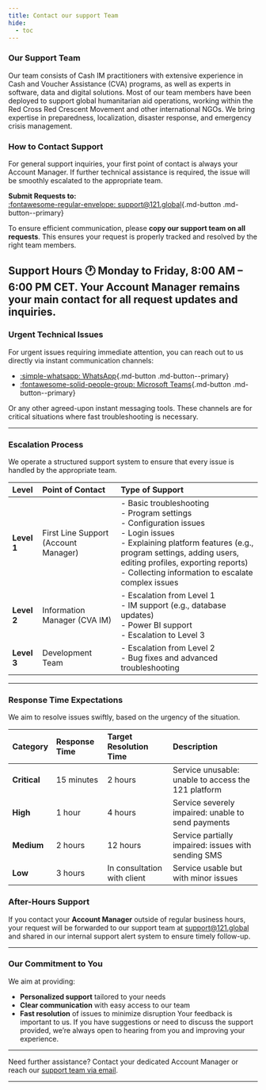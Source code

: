 ```yaml
---
title: Contact our support Team
hide:
  - toc
---
```


### Our Support Team

Our team consists of Cash IM practitioners with extensive experience in Cash and Voucher Assistance (CVA) programs, as well as experts in software, data and digital solutions. Most of our team members have been deployed to support global humanitarian aid operations, working within the Red Cross Red Crescent Movement and other international NGOs. We bring expertise in preparedness, localization, disaster response, and emergency crisis management.

### How to Contact Support

For general support inquiries, your first point of contact is always your Account Manager. If further technical assistance is required, the issue will be smoothly escalated to the appropriate team.

**Submit Requests to:**  
[:fontawesome-regular-envelope: support@121.global](mailto:support@121.global){.md-button .md-button--primary}

To ensure efficient communication, please **copy our support team on all
requests**. This ensures your request is properly tracked and resolved by the
right team members.


**Support Hours** 🕐 Monday to Friday, 8:00 AM – 6:00 PM CET.
Your Account Manager remains your main contact for all request updates and inquiries.
---

### Urgent Technical Issues

For urgent issues requiring immediate attention, you can reach out to us directly
 via instant communication channels:

- [:simple-whatsapp: WhatsApp](https://wa.me/example){.md-button .md-button--primary}
- [:fontawesome-solid-people-group: Microsoft Teams](https://teams.microsoft.com/_){.md-button .md-button--primary}


Or any other agreed-upon instant messaging tools.
These channels are for critical situations where fast troubleshooting is necessary.

---

### Escalation Process

We operate a structured support system to ensure that every issue is handled
by the appropriate team.

<!-- markdownlint-disable no-inline-html -->
| **Level** | **Point of Contact**       | **Type of Support** |
|:-----|:-----|:-----|
| **Level 1** | First Line Support (Account Manager) | - Basic troubleshooting<br>- Program settings<br>- Configuration issues<br>- Login issues<br>- Explaining platform features (e.g., program settings, adding users, editing profiles, exporting reports)<br>- Collecting information to escalate complex issues<br> |
| **Level 2** | Information Manager (CVA IM) | - Escalation from Level 1<br>- IM support (e.g., database updates)<br>- Power BI support<br>- Escalation to Level 3  |
| **Level 3** | Development Team | - Escalation from Level 2<br>- Bug fixes and advanced troubleshooting    |
<!-- markdownlint-enable no-inline-html -->

________________________________________

### Response Time Expectations

We aim to resolve issues swiftly, based on the urgency of the situation.

| **Category** | **Response Time** | **Target Resolution Time**  | **Description**                                     |
| :----------- | :---------------- | :-------------------------- | :-------------------------------------------------- |
| **Critical** | 15 minutes        | 2 hours                     | Service unusable: unable to access the 121 platform |
| **High**     | 1 hour            | 4 hours                     | Service severely impaired: unable to send payments  |
| **Medium**   | 2 hours           | 12 hours                    | Service partially impaired: issues with sending SMS |
| **Low**      | 3 hours           | In consultation with client | Service usable but with minor issues                |

### After-Hours Support

If you contact your **Account Manager** outside of regular business hours,
your request will be forwarded to our support team at
[support@121.global](mailto:support@121.global) and shared in our internal
support alert system to ensure timely follow-up.

---

### Our Commitment to You

We aim at providing:

- **Personalized support** tailored to your needs
- **Clear communication** with easy access to our team
- **Fast resolution** of issues to minimize disruption
Your feedback is important to us. If you have suggestions or need to discuss the
 support provided, we’re always open to hearing from you and improving your experience.

________________________________________
Need further assistance? Contact your dedicated Account Manager or reach
our [support team via email](mailto:support@121.global).
________________________________________
